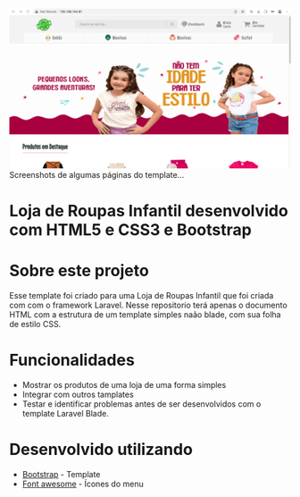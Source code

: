 ![Alt text](/loja-de-roupas-infantil.png?raw=true)
Screenshots de algumas páginas do template...

# Loja de Roupas Infantil desenvolvido com HTML5 e CSS3 e Bootstrap

# Sobre este projeto

Esse template foi criado para uma Loja de Roupas Infantil que foi criada com com o framework Laravel. Nesse repositorio terá apenas o documento HTML com a estrutura de um template simples naão blade, com sua folha de estilo CSS.

# Funcionalidades

* Mostrar os produtos de uma loja de uma forma simples
* Integrar com outros tamplates 
* Testar e identificar problemas antes de ser desenvolvidos com o template Laravel Blade.

# Desenvolvido utilizando

* [Bootstrap](https://getbootstrap.com/) - Template
* [Font awesome](https://fontawesome.com/) - Ícones do menu
